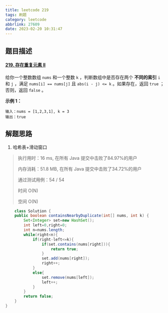 ```yaml
---
title: leetcode 219
tags: 刷题
category: leetcode
abbrlink: 27609
date: 2023-02-20 10:31:47
---
```


## 题目描述

#### [219. 存在重复元素 II](https://leetcode.cn/problems/contains-duplicate-ii/)



给你一个整数数组 `nums` 和一个整数 `k` ，判断数组中是否存在两个 **不同的索引** `i` 和 `j` ，满足 `nums[i] == nums[j]` 且 `abs(i - j) <= k` 。如果存在，返回 `true` ；否则，返回 `false` 。

 

**示例 1：**

```
输入：nums = [1,2,3,1], k = 3
输出：true
```



## 解题思路

1. 哈希表+滑动窗口

> 执行用时：16 ms, 在所有 Java 提交中击败了84.97%的用户
>
> 内存消耗：51.8 MB, 在所有 Java 提交中击败了34.72%的用户
>
> 通过测试用例：54 / 54
>
> 时间 O(N)
>
> 空间 O(N)

```java
	class Solution {
    public boolean containsNearbyDuplicate(int[] nums, int k) {
        Set<Integer> set=new HashSet();
        int left=0,right=0;
        int n=nums.length;
        while(right<n){
            if(right-left<=k){
                if(set.contains(nums[right])){
                    return true;
                }
                set.add(nums[right]);
                right++;
            }
            else{
                set.remove(nums[left]);
                left++;
            }
        }
        return false;
    }
}
```

